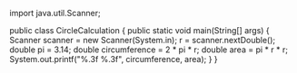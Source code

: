 import java.util.Scanner;

public class CircleCalculation {
    public static void main(String[] args) {
        Scanner scanner = new Scanner(System.in);
        r = scanner.nextDouble();
        double pi = 3.14;
        double circumference = 2 * pi * r;
        double area = pi * r * r;
        System.out.printf("%.3f %.3f", circumference, area);
    }
}
